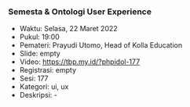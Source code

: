 ### Semesta & Ontologi User Experience

- Waktu: Selasa, 22 Maret 2022
- Pukul: 19:00
- Pemateri: Prayudi Utomo, Head of Kolla Education
- Slide: empty
- Video: https://tbp.my.id/?phpidol-177
- Registrasi: empty
- Sesi: 177
- Kategori: ui, ux
- Deskripsi: -
